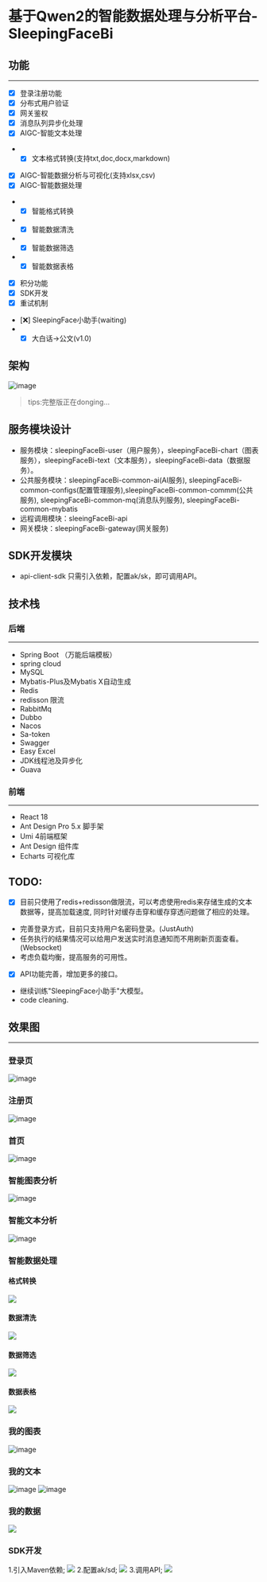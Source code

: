 # 基于Qwen2的智能数据处理与分析平台-SleepingFaceBi

## 功能
***
+ [x] 登录注册功能
+ [X] 分布式用户验证
+ [X] 网关鉴权
+ [x] 消息队列异步化处理
+ [x] AIGC-智能文本处理
+ + [x] 文本格式转换(支持txt,doc,docx,markdown)
+ [x] AIGC-智能数据分析与可视化(支持xlsx,csv)
+ [x] AIGC-智能数据处理
+ + [x] 智能格式转换
+ + [x] 智能数据清洗
+ + [x] 智能数据筛选
+ + [x] 智能数据表格
+ [x] 积分功能
+ [x] SDK开发
+ [x] 重试机制
+ [❌] SleepingFace小助手(waiting)
+ + [x] 大白话->公文(v1.0)

## 架构
![image](assest/Architecture.png)
> tips:完整版正在donging...

## 服务模块设计
- 服务模块：sleepingFaceBi-user（用户服务），sleepingFaceBi-chart（图表服务），sleepingFaceBi-text（文本服务），sleepingFaceBi-data（数据服务）。
- 公共服务模块：sleepingFaceBi-common-ai(AI服务), sleepingFaceBi-common-configs(配置管理服务),sleepingFaceBi-common-commm(公共服务), sleepingFaceBi-common-mq(消息队列服务), sleepingFaceBi-common-mybatis
- 远程调用模块：sleeingFaceBi-api
- 网关模块：sleepingFaceBi-gateway(网关服务)

## SDK开发模块
- api-client-sdk
只需引入依赖，配置ak/sk，即可调用API。

## 技术栈

### 后端
***
- Spring Boot （万能后端模板）
- spring cloud
- MySQL
- Mybatis-Plus及Mybatis X自动生成
- Redis
- redisson 限流
- RabbitMq
- Dubbo
- Nacos
- Sa-token
- Swagger
- Easy Excel
- JDK线程池及异步化
- Guava
### 前端
***
- React 18
- Ant Design Pro 5.x 脚手架
- Umi 4前端框架
- Ant Design 组件库
- Echarts 可视化库

## TODO:
+ [x] 目前只使用了redis+redisson做限流，可以考虑使用redis来存储生成的文本数据等，提高加载速度, 同时针对缓存击穿和缓存穿透问题做了相应的处理。
- 完善登录方式，目前只支持用户名密码登录。(JustAuth)
- 任务执行的结果情况可以给用户发送实时消息通知而不用刷新页面查看。(Websocket)
- 考虑负载均衡，提高服务的可用性。
+ [x] API功能完善，增加更多的接口。
- 继续训练"SleepingFace小助手"大模型。
- code cleaning.

## 效果图
***
### 登录页
![image](assest/login.png)
### 注册页
![image](assest/register.png)
### 首页
![image](assest/MyInfo.png)
### 智能图表分析
![image](assest/智能图表分析.png)
### 智能文本分析
![image](assest/智能文本分析.png)
### 智能数据处理
#### 格式转换
![](assest/格式转换.png)
#### 数据清洗
![](assest/数据清洗.png)
#### 数据筛选
![](assest/筛选.png)
#### 数据表格
![](assest/表格生成.png)
### 我的图表
![image](assest/图表.png)
### 我的文本
![image](assest/文本.png)
![image](assest/text1.png)
### 我的数据
![](assest/我的数据.png)
### SDK开发
1.引入Maven依赖;
![](assest/API1.png)
2.配置ak/sd;
![](assest/API2.png)
3.调用API;
![](assest/API3.png)
